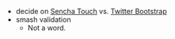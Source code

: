 * decide on [Sencha Touch](http://dev.sencha.com/deploy/touch/) vs. [Twitter Bootstrap](http://twitter.github.com/bootstrap/)
* smash validation
    * Not a word.